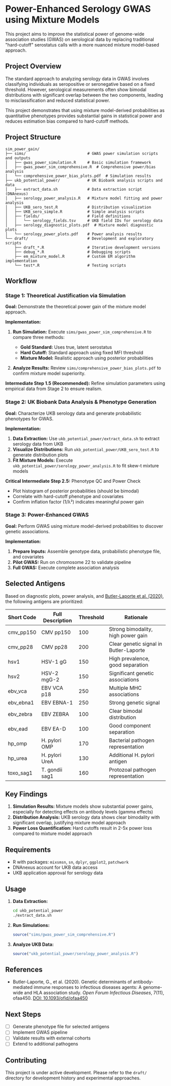 # Power-Enhanced Serology GWAS using Mixture Models

This project aims to improve the statistical power of genome-wide association studies (GWAS) on serological data by replacing traditional "hard-cutoff" serostatus calls with a more nuanced mixture model-based approach.

## Project Overview

The standard approach to analyzing serology data in GWAS involves classifying individuals as seropositive or seronegative based on a fixed threshold. However, serological measurements often show bimodal distributions with significant overlap between the two components, leading to misclassification and reduced statistical power.

This project demonstrates that using mixture model-derived probabilities as quantitative phenotypes provides substantial gains in statistical power and reduces estimation bias compared to hard-cutoff methods.

## Project Structure

```
sim_power_gain/
├── sims/                           # GWAS power simulation scripts and outputs
│   ├── gwas_power_simulation.R     # Basic simulation framework
│   ├── gwas_power_sim_comprehensive.R  # Comprehensive power/bias analysis
│   └── comprehensive_power_bias_plots.pdf  # Simulation results
├── ukb_potential_power/            # UK Biobank analysis scripts and data
│   ├── extract_data.sh             # Data extraction script (DNAnexus)
│   ├── serology_power_analysis.R   # Mixture model fitting and power analysis
│   ├── UKB_sero_test.R             # Distribution visualization
│   ├── UKB_sero_simple.R           # Simple analysis scripts
│   ├── fields/                     # Field definitions
│   │   └── serology_fields.tsv     # UKB field IDs for serology data
│   ├── serology_diagnostic_plots.pdf  # Mixture model diagnostic plots
│   └── serology_power_plots.pdf    # Power analysis results
└── draft/                          # Development and exploratory scripts
    ├── draft_*.R                   # Iterative development versions
    ├── debug_*.R                   # Debugging scripts
    ├── em_mixture_model.R          # Custom EM algorithm implementation
    └── test*.R                     # Testing scripts
```

## Workflow

### Stage 1: Theoretical Justification via Simulation

**Goal:** Demonstrate the theoretical power gain of the mixture model approach.

**Implementation:**
1. **Run Simulation:** Execute `sims/gwas_power_sim_comprehensive.R` to compare three methods:
   - **Gold Standard:** Uses true, latent serostatus
   - **Hard Cutoff:** Standard approach using fixed MFI threshold
   - **Mixture Model:** Realistic approach using posterior probabilities

2. **Analyze Results:** Review `sims/comprehensive_power_bias_plots.pdf` to confirm mixture model superiority.

**Intermediate Step 1.5 (Recommended):** Refine simulation parameters using empirical data from Stage 2 to ensure realism.

### Stage 2: UK Biobank Data Analysis & Phenotype Generation

**Goal:** Characterize UKB serology data and generate probabilistic phenotypes for GWAS.

**Implementation:**
1. **Data Extraction:** Use `ukb_potential_power/extract_data.sh` to extract serology data from UKB
2. **Visualize Distributions:** Run `ukb_potential_power/UKB_sero_test.R` to generate distribution plots
3. **Fit Mixture Models:** Execute `ukb_potential_power/serology_power_analysis.R` to fit skew-t mixture models

**Critical Intermediate Step 2.5:** Phenotype QC and Power Check
- Plot histogram of posterior probabilities (should be bimodal)
- Correlate with hard-cutoff phenotype and covariates
- Confirm inflation factor (1/λ²) indicates meaningful power gain

### Stage 3: Power-Enhanced GWAS

**Goal:** Perform GWAS using mixture model-derived probabilities to discover genetic associations.

**Implementation:**
1. **Prepare Inputs:** Assemble genotype data, probabilistic phenotype file, and covariates
2. **Pilot GWAS:** Run on chromosome 22 to validate pipeline
3. **Full GWAS:** Execute complete association analysis

## Selected Antigens

Based on diagnostic plots, power analysis, and [Butler-Laporte et al. (2020)](https://pmc.ncbi.nlm.nih.gov/articles/PMC7641500/), the following antigens are prioritized:

| Short Code | Full Description | Threshold | Rationale |
|------------|------------------|-----------|-----------|
| cmv_pp150 | CMV pp150 | 100 | Strong bimodality, high power gain |
| cmv_pp28 | CMV pp28 | 200 | Clear genetic signal in Butler-Laporte |
| hsv1 | HSV-1 gG | 150 | High prevalence, good separation |
| hsv2 | HSV-2 mgG-2 | 150 | Significant genetic associations |
| ebv_vca | EBV VCA p18 | 250 | Multiple MHC associations |
| ebv_ebna1 | EBV EBNA-1 | 250 | Strong genetic signal |
| ebv_zebra | EBV ZEBRA | 100 | Clear bimodal distribution |
| ebv_ead | EBV EA-D | 100 | Good component separation |
| hp_omp | H. pylori OMP | 170 | Bacterial pathogen representation |
| hp_urea | H. pylori UreA | 130 | Additional H. pylori antigen |
| toxo_sag1 | T. gondii sag1 | 160 | Protozoal pathogen representation |

## Key Findings

1. **Simulation Results:** Mixture models show substantial power gains, especially for detecting effects on antibody levels (gamma effects)
2. **Distribution Analysis:** UKB serology data shows clear bimodality with significant overlap, justifying mixture model approach
3. **Power Loss Quantification:** Hard cutoffs result in 2-5x power loss compared to mixture model approach

## Requirements

- R with packages: `mixsmsn`, `sn`, `dplyr`, `ggplot2`, `patchwork`
- DNAnexus account for UKB data access
- UKB application approval for serology data

## Usage

1. **Data Extraction:**
   ```bash
   cd ukb_potential_power
   ./extract_data.sh
   ```

2. **Run Simulations:**
   ```r
   source("sims/gwas_power_sim_comprehensive.R")
   ```

3. **Analyze UKB Data:**
   ```r
   source("ukb_potential_power/serology_power_analysis.R")
   ```

## References

- Butler-Laporte, G., et al. (2020). Genetic determinants of antibody-mediated immune responses to infectious diseases agents: A genome-wide and HLA association study. *Open Forum Infectious Diseases*, 7(11), ofaa450. [DOI: 10.1093/ofid/ofaa450](https://pmc.ncbi.nlm.nih.gov/articles/PMC7641500/)

## Next Steps

- [ ] Generate phenotype file for selected antigens
- [ ] Implement GWAS pipeline
- [ ] Validate results with external cohorts
- [ ] Extend to additional pathogens

## Contributing

This project is under active development. Please refer to the `draft/` directory for development history and experimental approaches. 